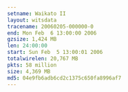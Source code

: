 ```yaml
---
setname: Waikato II
layout: witsdata
tracename: 20060205-000000-0
end: Mon Feb  6 13:00:00 2006
gzsize: 1,424 MB
len: 24:00:00
start: Sun Feb  5 13:00:01 2006
totalwirelen: 20,767 MB
pkts: 58 million
size: 4,369 MB
md5: 04e9fb6adb6cd2c1375c650fa8996af7
---
```


